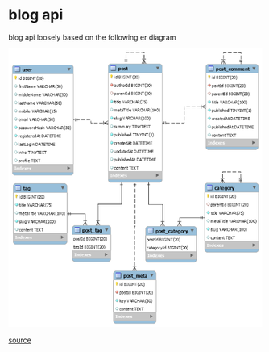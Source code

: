 # blog api

blog api loosely based on the following er diagram

![blog er diagram](er.png)

[source](https://mysql.tutorials24x7.com/blog/guide-to-design-a-database-for-blog-management-in-mysql)

